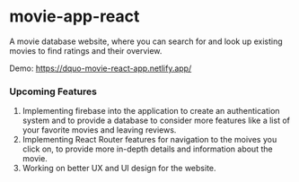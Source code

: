 # __movie-app-react__
A movie database website, where you can search for and look up existing movies to find ratings and their overview.

Demo: https://dquo-movie-react-app.netlify.app/

### Upcoming Features
1. Implementing firebase into the application to create an authentication system and to provide a database to consider more features like a list of your favorite movies and leaving reviews.
2. Implementing React Router features for navigation to the moives you click on, to provide more in-depth details and information about the movie.
3. Working on better UX and UI design for the website.

